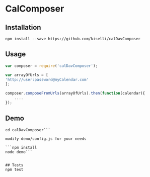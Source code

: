 # CalComposer

## Installation
```npm install --save https://github.com/kiselli/calDavComposer```

## Usage

```js
var composer = require('calDavComposer');

var arrayOfUrls = [
'http://user:password@myCalendar.com'
];

composer.composeFromUrls(arrayOfUrls).then(function(calendar){
	....
});

```

## Demo
```git clone https://github.com/kiselli/calDavComposer.git   
cd calDavComposer```

modify demo/config.js for your needs

```npm install   
node demo```


## Tests
npm test
